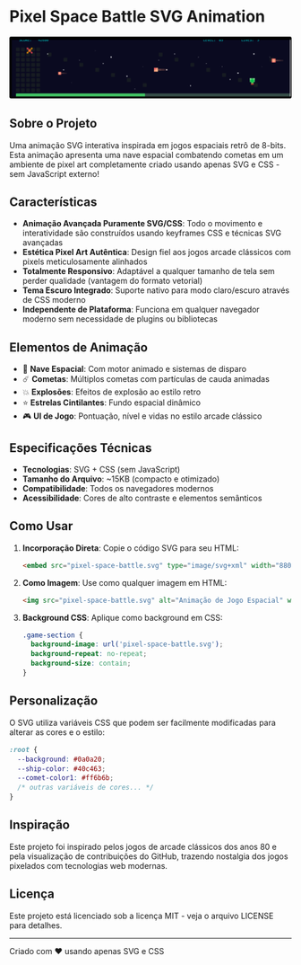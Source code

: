 # Pixel Space Battle SVG Animation

![Prévia da Animação](preview.png)

## Sobre o Projeto

Uma animação SVG interativa inspirada em jogos espaciais retrô de 8-bits. Esta animação apresenta uma nave espacial combatendo cometas em um ambiente de pixel art completamente criado usando apenas SVG e CSS - sem JavaScript externo!

## Características

- **Animação Avançada Puramente SVG/CSS**: Todo o movimento e interatividade são construídos usando keyframes CSS e técnicas SVG avançadas
- **Estética Pixel Art Autêntica**: Design fiel aos jogos arcade clássicos com pixels meticulosamente alinhados
- **Totalmente Responsivo**: Adaptável a qualquer tamanho de tela sem perder qualidade (vantagem do formato vetorial)
- **Tema Escuro Integrado**: Suporte nativo para modo claro/escuro através de CSS moderno
- **Independente de Plataforma**: Funciona em qualquer navegador moderno sem necessidade de plugins ou bibliotecas

## Elementos de Animação

- 🚀 **Nave Espacial**: Com motor animado e sistemas de disparo
- ☄️ **Cometas**: Múltiplos cometas com partículas de cauda animadas
- 💥 **Explosões**: Efeitos de explosão ao estilo retro
- ⭐ **Estrelas Cintilantes**: Fundo espacial dinâmico
- 🎮 **UI de Jogo**: Pontuação, nível e vidas no estilo arcade clássico

## Especificações Técnicas

- **Tecnologias**: SVG + CSS (sem JavaScript)
- **Tamanho do Arquivo**: ~15KB (compacto e otimizado)
- **Compatibilidade**: Todos os navegadores modernos
- **Acessibilidade**: Cores de alto contraste e elementos semânticos

## Como Usar

1. **Incorporação Direta**: Copie o código SVG para seu HTML:
   ```html
   <embed src="pixel-space-battle.svg" type="image/svg+xml" width="880" height="192">
   ```

2. **Como Imagem**: Use como qualquer imagem em HTML:
   ```html
   <img src="pixel-space-battle.svg" alt="Animação de Jogo Espacial" width="880" height="192">
   ```

3. **Background CSS**: Aplique como background em CSS:
   ```css
   .game-section {
     background-image: url('pixel-space-battle.svg');
     background-repeat: no-repeat;
     background-size: contain;
   }
   ```

## Personalização

O SVG utiliza variáveis CSS que podem ser facilmente modificadas para alterar as cores e o estilo:

```css
:root {
  --background: #0a0a20;
  --ship-color: #40c463;
  --comet-color1: #ff6b6b;
  /* outras variáveis de cores... */
}
```

## Inspiração

Este projeto foi inspirado pelos jogos de arcade clássicos dos anos 80 e pela visualização de contribuições do GitHub, trazendo nostalgia dos jogos pixelados com tecnologias web modernas.

## Licença

Este projeto está licenciado sob a licença MIT - veja o arquivo LICENSE para detalhes.

---

Criado com ❤️ usando apenas SVG e CSS

